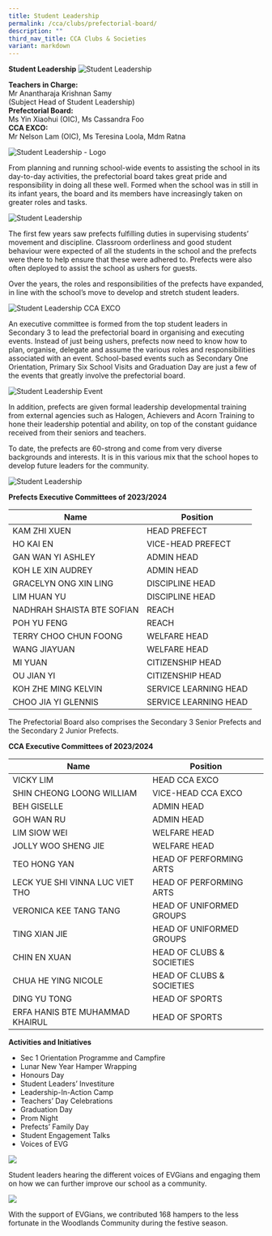```yaml
---
title: Student Leadership
permalink: /cca/clubs/prefectorial-board/
description: ""
third_nav_title: CCA Clubs & Societies
variant: markdown
---
```

**Student Leadership**
![Student Leadership](/images/stl%20-%20rhd23.jpeg)

**Teachers in Charge:** <br>Mr Anantharaja Krishnan Samy <br>(Subject Head of Student Leadership)
<br>**Prefectorial Board:**<br>
Ms Yin Xiaohui (OIC), Ms Cassandra Foo
<br>**CCA EXCO:**<br>
Mr Nelson Lam (OIC), Ms Teresina Loola, Mdm Ratna

![Student Leadership - Logo](/images/stl%20-%20logo%20combine.png)

From planning and running school-wide events to assisting the school in its day-to-day activities, the prefectorial board takes great pride and responsibility in doing all these well. Formed when the school was in still in its infant years, the board and its members have increasingly taken on greater roles and tasks.

![Student Leadership](/images/stl%20-%20leaders.JPG)

The first few years saw prefects fulfilling duties in supervising students’ movement and discipline. Classroom orderliness and good student behaviour were expected of all the students in the school and the prefects were there to help ensure that these were adhered to. Prefects were also often deployed to assist the school as ushers for guests.

Over the years, the roles and responsibilities of the prefects have expanded, in line with the school’s move to develop and stretch student leaders.

![Student Leadership CCA EXCO](/images/stl%20-%20cca%20exco.jpg)

An executive committee is formed from the top student leaders in Secondary 3 to lead the prefectorial board in organising and executing events. Instead of just being ushers, prefects now need to know how to plan, organise, delegate and assume the various roles and responsibilities associated with an event. School-based events such as Secondary One Orientation, Primary Six School Visits and Graduation Day are just a few of the events that greatly involve the prefectorial board.

![Student Leadership Event](/images/stl%20-%20events.jpg)

In addition, prefects are given formal leadership developmental training from external agencies such as Halogen, Achievers and Acorn Training to hone their leadership potential and ability, on top of the constant guidance received from their seniors and teachers.

To date, the prefects are 60-strong and come from very diverse backgrounds and interests. It is in this various mix that the school hopes to develop future leaders for the community.

![Student Leadership](/images/stl%20-%20investiture.jpg)

**Prefects Executive Committees of 2023/2024**

| Name                    | Position              |
|-------------------------|-----------------------|
| KAM ZHI XUEN  | HEAD PREFECT          |
| HO KAI EN           | VICE-HEAD PREFECT     |
| GAN WAN YI ASHLEY     | ADMIN HEAD            |
| KOH LE XIN AUDREY     | ADMIN HEAD            |
| GRACELYN ONG XIN LING     | DISCIPLINE HEAD       |
| LIM HUAN YU       | DISCIPLINE HEAD       |
| NADHRAH SHAISTA BTE SOFIAN        | REACH                 |
| POH YU FENG           | REACH                 |
| TERRY CHOO CHUN FOONG    | WELFARE HEAD          |
| WANG JIAYUAN | WELFARE HEAD          |
| MI YUAN          | CITIZENSHIP HEAD      |
| OU JIAN YI           | CITIZENSHIP HEAD      |
| KOH ZHE MING KELVIN               | SERVICE LEARNING HEAD |
| CHOO JIA YI GLENNIS      | SERVICE LEARNING HEAD |

The Prefectorial Board also comprises the Secondary 3 Senior Prefects and the Secondary 2 Junior Prefects.


**CCA Executive Committees of 2023/2024**

| Name                     | Position                    |
|--------------------------|-----------------------------|
| VICKY LIM | HEAD CCA EXCO            |
| SHIN CHEONG LOONG WILLIAM            | VICE-HEAD CCA EXCO       |
| BEH GISELLE                 | ADMIN HEAD                  |
| GOH WAN RU              | ADMIN HEAD                  |
| LIM SIOW WEI     | WELFARE HEAD                |
| JOLLY WOO SHENG JIE                | WELFARE HEAD                |
| TEO HONG YAN             | HEAD OF PERFORMING ARTS     |
| LECK YUE SHI VINNA LUC VIET THO      | HEAD OF PERFORMING ARTS     |
| VERONICA KEE TANG TANG       | HEAD OF UNIFORMED GROUPS    |
| TING XIAN JIE    | HEAD OF UNIFORMED GROUPS    |
| CHIN EN XUAN            | HEAD OF CLUBS &amp; SOCIETIES |
| CHUA HE YING NICOLE          | HEAD OF CLUBS &amp; SOCIETIES |
| DING YU TONG             | HEAD OF SPORTS    |
| ERFA HANIS BTE MUHAMMAD KHAIRUL             | HEAD OF SPORTS     |

**Activities and Initiatives**

*   Sec 1 Orientation Programme and Campfire
*   Lunar New Year Hamper Wrapping
*   Honours Day
*   Student Leaders’ Investiture
*   Leadership-In-Action Camp
*   Teachers’ Day Celebrations
*   Graduation Day
*   Prom Night
*   Prefects’ Family Day
*   Student Engagement Talks
*   Voices of EVG


![](/images/Our%20Curriculum/CCA/Clubs%20and%20Societies/Prefectorial%20Board/P2.jpg)


Student leaders hearing the different voices of EVGians and engaging them on how we can further improve our school as a community.

![](/images/Our%20Curriculum/CCA/Clubs%20and%20Societies/Prefectorial%20Board/P3.jpg)


With the support of EVGians, we contributed 168 hampers to the less fortunate in the Woodlands Community during the festive season.
